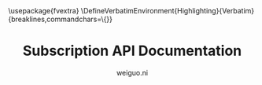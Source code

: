 ---
author: weiguo.ni
title: Subscription API Documentation
geometry: margin=0.5in
fontsize: 14pt
documentclass: extarticle
mainfont: "Noto Serif"
sansfont: "Noto Sans"
monofont: "Noto Sans Mono CJK SC"
CJKmainfont: "Noto Sans CJK SC"
mathfont: "Latin Modern Math"
header-includes:
 - \usepackage{fvextra}
 - \DefineVerbatimEnvironment{Highlighting}{Verbatim}{breaklines,commandchars=\\\{\}}
---